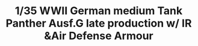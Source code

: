 ---
layout: product
title: "1/35  WWII German medium Tank   Panther Ausf.G late production w/ IR &Air Defense Armour"
price: "7800" 
desc: "Maketa"
img_path: "/assets/img/TAKO2121.jpg"
brand: "N/A"
available: false
special_offer: false
new: false
soon: false
cat: "010000"
subcat: "010200"
subsubcat: "0N/A"
sifra: "TAKO2121"
popular: true
---
